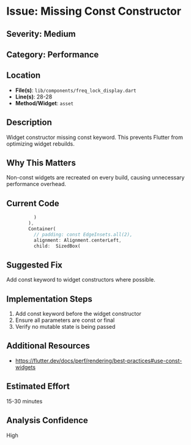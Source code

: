 # Issue: Missing Const Constructor

## Severity: Medium

## Category: Performance

## Location
- **File(s)**: `lib/components/freq_lock_display.dart`
- **Line(s)**: 28-28
- **Method/Widget**: `asset`

## Description
Widget constructor missing const keyword. This prevents Flutter from optimizing widget rebuilds.

## Why This Matters
Non-const widgets are recreated on every build, causing unnecessary performance overhead.

## Current Code
```dart
          )
        ),
        Container(
          // padding: const EdgeInsets.all(2),
          alignment: Alignment.centerLeft,
          child:  SizedBox(
```

## Suggested Fix
Add const keyword to widget constructors where possible.

## Implementation Steps
1. Add const keyword before the widget constructor
2. Ensure all parameters are const or final
3. Verify no mutable state is being passed

## Additional Resources
- https://flutter.dev/docs/perf/rendering/best-practices#use-const-widgets

## Estimated Effort
15-30 minutes

## Analysis Confidence
High
